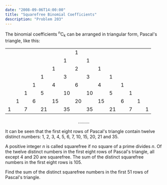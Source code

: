 ```yaml
---
date: "2008-09-06T14:00:00"
title: "Squarefree Binomial Coefficients"
description: "Problem 203"
---
```


<p>The binomial coefficients <sup>n</sup>C<sub>k</sub> can be arranged in triangular form, Pascal's triangle, like this:</p>
<div style="text-align:center;">
<table align="center"><tr><td colspan="7"></td><td>1</td><td colspan="7"></td></tr><tr><td colspan="6"></td><td>1</td><td></td><td>1</td><td colspan="6"></td></tr><tr><td colspan="5"></td><td>1</td><td></td><td>2</td><td></td><td>1</td><td colspan="5"></td></tr><tr><td colspan="4"></td><td>1</td><td></td><td>3</td><td></td><td>3</td><td></td><td>1</td><td colspan="4"></td></tr><tr><td colspan="3"></td><td>1</td><td></td><td>4</td><td></td><td>6</td><td></td><td>4</td><td></td><td>1</td><td colspan="3"></td></tr><tr><td colspan="2"></td><td>1</td><td></td><td>5</td><td></td><td>10</td><td></td><td>10</td><td></td><td>5</td><td></td><td>1</td><td colspan="2"></td></tr><tr><td colspan="1"></td><td>1</td><td></td><td>6</td><td></td><td>15</td><td></td><td>20</td><td></td><td>15</td><td></td><td>6</td><td></td><td>1</td><td colspan="1"></td></tr><tr><td>1</td><td></td><td>7</td><td></td><td>21</td><td></td><td>35</td><td></td><td>35</td><td></td><td>21</td><td></td><td>7</td><td></td><td>1</td></tr></table>
.........
</div>
<p>It can be seen that the first eight rows of Pascal's triangle contain twelve distinct numbers: 1, 2, 3, 4, 5, 6, 7, 10, 15, 20, 21 and 35.</p>
<p>A positive integer <var>n</var> is called squarefree if no square of a prime divides <var>n</var>.
Of the twelve distinct numbers in the first eight rows of Pascal's triangle, all except 4 and 20 are squarefree.
The sum of the distinct squarefree numbers in the first eight rows is 105.</p>
<p>Find the sum of the distinct squarefree numbers in the first 51 rows of Pascal's triangle.</p>

